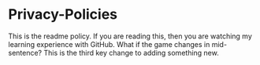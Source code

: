 # Privacy-Policies
This is the readme policy.  If you are reading this, then you are watching my learning experience with GitHub. 
What if the game changes in mid-sentence? 
This is the third key change to adding something new. 
